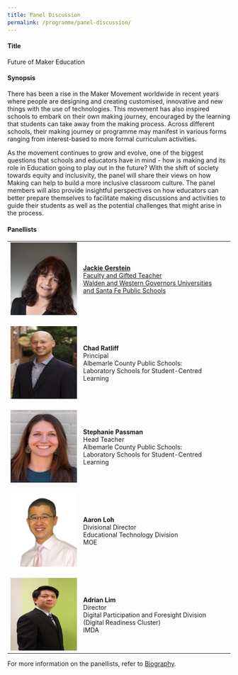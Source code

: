 ```yaml
---
title: Panel Discussion
permalink: /programme/panel-discussion/
---
```

#### Title
Future of Maker Education

#### **Synopsis**
There has been a rise in the Maker Movement worldwide in recent years where people are designing and creating customised, innovative and new things with the use of technologies. This movement has also inspired schools to embark on their own making journey, encouraged by the learning that students can take away from the making process. Across different schools, their making journey or programme may manifest in various forms ranging from interest-based to more formal curriculum activities.

As the movement continues to grow and evolve, one of the biggest questions that schools and educators have in mind - how is making and its role in Education going to play out in the future? With the shift of society towards equity and inclusivity, the panel will share their views on how Making can help to build a more inclusive classroom culture. The panel members will also provide insightful perspectives on how educators can better prepare themselves to facilitate making discussions and activities to guide their students as well as the potential challenges that might arise in the process.

#### **Panellists**

<table style="width: 100%;" border="0" cellpadding="10">
<tbody>
<tr>
<td style="width: 150px;"><img src="/images/Photo_Jackie Gerstein.png" alt="Jackie Gerstein" /><br></td>
<td><a href="https://www.edtech.moe.edu.sg/pages/biography/"><strong>Jackie Gerstein</strong><br />Faculty and Gifted Teacher<br />Walden and Western Governors Universities<br />and Santa Fe Public Schools<br></td>
</tr>
<tr>
<td><br><img src="/images/Photo_Chad Ratliff.jpg" alt="Chad Ratliff" /><br></td>
<td><br><strong>Chad Ratliff</strong><br />Principal<br />Albemarle County Public Schools:<br />Laboratory Schools for 
Student-Centred Learning<br></td>
</tr>
<tr>
<td><br><img src="/images/Photo_Stephanie Passman.jpg" alt="Stephanie Passman" /><br></td>
<td><br><strong>Stephanie Passman</strong><br />Head Teacher<br />Albemarle County Public Schools:<br />Laboratory Schools for 
Student-Centred Learning<br></td>
</tr>
<tr>
<td><br><img src="/images/Aaron Loh Photo.png" alt="Aaron Loh" /><br></td>
<td><br><strong>Aaron Loh</strong><br />Divisional Director<br />Educational Technology Division<br />MOE<br></td>
</tr>
<tr>
<td><br><img src="/images/Adrian Lim Photo.JPG" alt="Adrian Lim" /><br></td>
<td><br><strong>Adrian Lim</strong><br />Director<br />Digital Participation and Foresight Division<br />(Digital Readiness Cluster)<br />IMDA<br></td>
</tr> 
</tbody>
</table>


For more information on the panellists, refer to [Biography](/pages/biography/). 
